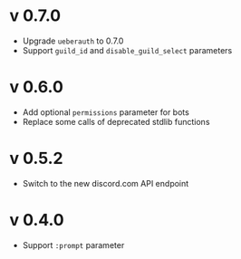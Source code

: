 # v 0.7.0

* Upgrade `ueberauth` to 0.7.0
* Support `guild_id` and `disable_guild_select` parameters

# v 0.6.0

* Add optional `permissions` parameter for bots
* Replace some calls of deprecated stdlib functions

# v 0.5.2

* Switch to the new discord.com API endpoint

# v 0.4.0

* Support `:prompt` parameter
